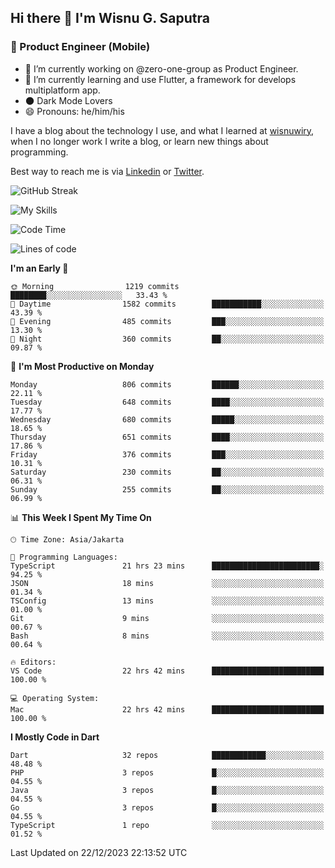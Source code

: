 ## Hi there 👋 I'm Wisnu G. Saputra

### :mobile_phone_off: Product Engineer (Mobile)

- 🔭 I’m currently working on @zero-one-group as Product Engineer.
- 🌱 I’m currently learning and use Flutter, a framework for develops multiplatform app.
- 🌑 Dark Mode Lovers
- 😄 Pronouns: he/him/his

I have a blog about the technology I use, and what I learned at [wisnuwiry](https://wisnuwiry.space/), when I no longer work I write a blog, or learn new things about programming.

Best way to reach me is via [Linkedin](https://www.linkedin.com/in/wisnu-saputra/) or [Twitter](https://twitter.com/wisnuwiry).

![GitHub Streak](https://streak-stats.demolab.com?user=wisnuwiry&theme=dark&hide_border=true)

![My Skills](https://skillicons.dev/icons?i=dart,flutter,kotlin,swift,go,js,css,neovim,git,linux&perline=5)

<!--START_SECTION:waka-->
![Code Time](http://img.shields.io/badge/Code%20Time-917%20hrs%2011%20mins-blue)

![Lines of code](https://img.shields.io/badge/From%20Hello%20World%20I%27ve%20Written-4.6%20million%20lines%20of%20code-blue)

**I'm an Early 🐤** 

```text
🌞 Morning                1219 commits        ████████░░░░░░░░░░░░░░░░░   33.43 % 
🌆 Daytime                1582 commits        ███████████░░░░░░░░░░░░░░   43.39 % 
🌃 Evening                485 commits         ███░░░░░░░░░░░░░░░░░░░░░░   13.30 % 
🌙 Night                  360 commits         ██░░░░░░░░░░░░░░░░░░░░░░░   09.87 % 
```
📅 **I'm Most Productive on Monday** 

```text
Monday                   806 commits         ██████░░░░░░░░░░░░░░░░░░░   22.11 % 
Tuesday                  648 commits         ████░░░░░░░░░░░░░░░░░░░░░   17.77 % 
Wednesday                680 commits         █████░░░░░░░░░░░░░░░░░░░░   18.65 % 
Thursday                 651 commits         ████░░░░░░░░░░░░░░░░░░░░░   17.86 % 
Friday                   376 commits         ███░░░░░░░░░░░░░░░░░░░░░░   10.31 % 
Saturday                 230 commits         ██░░░░░░░░░░░░░░░░░░░░░░░   06.31 % 
Sunday                   255 commits         ██░░░░░░░░░░░░░░░░░░░░░░░   06.99 % 
```


📊 **This Week I Spent My Time On** 

```text
🕑︎ Time Zone: Asia/Jakarta

💬 Programming Languages: 
TypeScript               21 hrs 23 mins      ████████████████████████░   94.25 % 
JSON                     18 mins             ░░░░░░░░░░░░░░░░░░░░░░░░░   01.34 % 
TSConfig                 13 mins             ░░░░░░░░░░░░░░░░░░░░░░░░░   01.00 % 
Git                      9 mins              ░░░░░░░░░░░░░░░░░░░░░░░░░   00.67 % 
Bash                     8 mins              ░░░░░░░░░░░░░░░░░░░░░░░░░   00.64 % 

🔥 Editors: 
VS Code                  22 hrs 42 mins      █████████████████████████   100.00 % 

💻 Operating System: 
Mac                      22 hrs 42 mins      █████████████████████████   100.00 % 
```

**I Mostly Code in Dart** 

```text
Dart                     32 repos            ████████████░░░░░░░░░░░░░   48.48 % 
PHP                      3 repos             █░░░░░░░░░░░░░░░░░░░░░░░░   04.55 % 
Java                     3 repos             █░░░░░░░░░░░░░░░░░░░░░░░░   04.55 % 
Go                       3 repos             █░░░░░░░░░░░░░░░░░░░░░░░░   04.55 % 
TypeScript               1 repo              ░░░░░░░░░░░░░░░░░░░░░░░░░   01.52 % 
```




 Last Updated on 22/12/2023 22:13:52 UTC
<!--END_SECTION:waka-->
